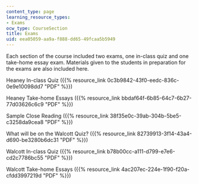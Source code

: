 ```yaml
---
content_type: page
learning_resource_types:
- Exams
ocw_type: CourseSection
title: Exams
uid: eea05059-aa9a-f888-dd65-49fcaa5b5949
---
```


Each section of the course included two exams, one in-class quiz and one take-home essay exam. Materials given to the students in preparation for the exams are also included here.

Heaney In-class Quiz ({{% resource_link 0c3b9842-43f0-eedc-836c-0e9e10098dd7 "PDF" %}})

Heaney Take-home Essays ({{% resource_link bbdaf64f-6b85-64c7-6b27-77d03626c6c9 "PDF" %}})

Sample Close Reading ({{% resource_link 38f35e0c-39ab-304b-5be5-c3258da9cea8 "PDF" %}})

What will be on the Walcott Quiz? ({{% resource_link 82739913-3f14-43a4-d690-be3280b6dc31 "PDF" %}})

Walcott In-class Quiz ({{% resource_link b78b00cc-a111-d799-e7e6-cd2c7786bc55 "PDF" %}})

Walcott Take-home Essays ({{% resource_link 4ac207ec-224e-1f90-f20a-cfdd3997219d "PDF" %}})